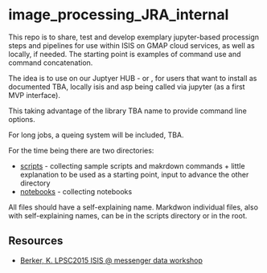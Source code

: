 # image_processing_JRA_internal

This repo is to share, test and develop exemplary jupyter-based processign steps and pipelines for use within ISIS on GMAP cloud services, as well as locally, if needed. 
The starting point is examples of command use and command concatenation.

The idea is to use on our Juptyer HUB - or , for users that want to install as documented TBA, locally isis and asp being called via jupyter (as a first MVP interface).

This taking advantage of the library TBA name to provide command line options.

For long jobs, a queing system will be included, TBA.

For the time being there are two directories:

* [scripts](./scripts) - collecting sample scripts and makrdown commands + little explanation to be used as a starting point, input to advance the other directory
* [notebooks](./notebooks) - collecting notebooks

All files should have a self-explaining name. Markdwon individual files, also with self-explaining names, can be in the scripts directory or in the root.

## Resources

* [Berker, K. LPSC2015 ISIS @ messenger data workshop ](https://messenger.jhuapl.edu/Resources/Workshops-and-Meetings/MESSENGER_MDIS_WorkShop_LPSC2015_Final.pdf)
